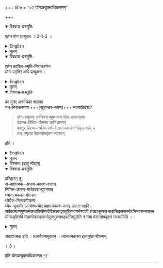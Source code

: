 +++
title = "०२ योगप्रत्युक्त्यधिकरणम्"

+++

<details open><summary>विश्वास-प्रस्तुतिः</summary>

एतेन योगः प्रत्युक्तः ॥ 2-1-3 ॥
</details>

<details><summary>English</summary>

3. Hereby the Yoga is refuted.
</details>


<details><summary>मूलम्</summary>

एतेन योगः प्रत्युक्तः ॥ 2-1-3 ॥
</details>

<details open><summary>विश्वास-प्रस्तुतिः</summary>

एतेन कापिल-स्मृति-निराकरणेन  
योग-स्मृतिर् अपि प्रत्युक्ता ।  
</details>

<details><summary>English</summary>

By the above refutation of Kapila's Smr̥ti the Yoga-smr̥ti also is refuted.
</details>


<details><summary>मूलम्</summary>

एतेन कापिलस्मृतिनिराकरणेन योगस्मृतिरपि प्रत्युक्ता ।  
</details>

<details open><summary>विश्वास-प्रस्तुतिः</summary>

का पुनर् अत्राधिका शङ्का  
यन्-निराकरणाय +++(सूत्रान्तर-रूपेण)+++ न्यायातिदेशः?  

> योग-स्मृताव् अपीश्वराभ्युपगमान् मोक्ष-साधनतया  
वेदान्त-विहित-योगस्य चाभिधानात्  
वक्तुर् हिरण्य-गर्भस्य सर्व-वेदान्त-प्रवर्तनाधिकृतत्वाच् च  
तत्-स्मृत्या वेदान्तोपबृंहणं न्याय्यम् 

इति ।
</details>

<details><summary>English</summary>

--But a question arises, What further doubt arises here with regard to the Yoga system,  
so as to render needful the formal extension to the Yoga of the arguments previously set forth against the Sānkhya?--

It might appear, we reply, that the Vedānta should be supported by the Yoga-smr̥ti,  
firstly, because the latter admits the existence of a Lord;  
secondly, because the Vedānta-texts mention Yoga as a means to bring about final Release;  
and thirdly, because Hiraṇyagarbha, who proclaimed the Yoga-smr̥ti is qualified for the promulgation of all Vedānta-texts.

</details>


<details><summary>मूलम्</summary>

का पुनरत्राधिकाशङ्का, यन्निराकरणाय
न्यायातिदेशः, योगस्मृतावपीश्वराभ्युपगमान्मोक्षसाधनतया वेदान्तविहितयोगस्य चाभिधानात् वक्तुर्हिरण्यगर्भस्य सर्ववेदान्तप्रवर्तनाधिकृतत्वाच्च तत्स्मृत्या वेदान्तोपबृंहणं न्याय्यमिति ।

</details>

<details><summary>विस्तारः (द्रष्टुं नोद्यम्)</summary>

एतेन योगः प्रत्युक्तः ।  
अक्षरार्थम् उक्त्वा  
शङ्कायां तात्पर्यार्थमाह योग इति । 
</details>


<details open><summary>विश्वास-प्रस्तुतिः</summary>

परिहारस् तु-  
अ-ब्रह्मात्मक--प्रधान-कारण-वादान्  
निमित्त-कारण-मात्रेश्वराभ्युपगमात्  
ध्यानात्मकस्य योगस्य  
ध्येयैक-निरूपणीयस्य  
ध्येय-भूतयोर् आत्मेश्वरयोर् ब्रह्मात्मकत्व-जगद्-उपादानतादि-सर्वकल्याणगुणात्मकत्वविरहेणावैदिकत्वाद्वक्तुर्हिरण्यगर्भस्यापि क्षेत्रज्ञभूतस्य कदाचिद्रजस्तमोऽभिभवसम्भवाच्च योगस्मृतिरपि तत्प्रणीतरजस्तमोमूलपुराणवद्भ्रान्तिमूलेति न तया वेदान्तोपबृंहणं न्याय्यमिति ।। 
</details>

<details><summary>मूलम्</summary>

परिहारस्तु- अब्रह्मात्मकप्रधानकारणवादान्निमित्तकारणमात्रेश्वराभ्युपगमात् ध्यानात्मकस्य योगस्य ध्येयैकनिरूपणीयस्य ध्येयभूतयोरात्मेश्वरयोर्ब्रह्मात्मकत्वजगदुपादानतादिसर्वकल्याणगुणात्मकत्वविरहेणावैदिकत्वाद्वक्तुर्हिरण्यगर्भस्यापि क्षेत्रज्ञभूतस्य कदाचिद्रजस्तमोऽभिभवसम्भवाच्च योगस्मृतिरपि तत्प्रणीतरजस्तमोमूलपुराणवद्भ्रान्तिमूलेति न तया वेदान्तोपबृंहणं न्याय्यमिति ।। 
</details>


अब्रह्मात्मक इति । तत्त्ववैषम्यमुक्तम् । ध्यानात्मकस्य इत्यनुष्ठानवैषम्यम्

॥ 3 ॥

इति योगप्रत्युक्त्यधिकरणम् -2

-----
